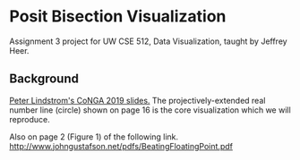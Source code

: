# Posit Bisection Visualization

Assignment 3 project for UW CSE 512, Data Visualization, taught by Jeffrey Heer.

## Background

[Peter Lindstrom's CoNGA 2019 slides.](https://posithub.org/conga/2019/docs/13/1000-PeterLindstrom.pdf) The projectively-extended real number line (circle) shown on page 16 is the core visualization which we will reproduce.

Also on page 2 (Figure 1) of the following link.
http://www.johngustafson.net/pdfs/BeatingFloatingPoint.pdf
